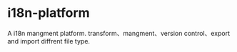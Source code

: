 # i18n-platform
A i18n mangment platform. transform、mangment、version control、export and import diffrent file type.